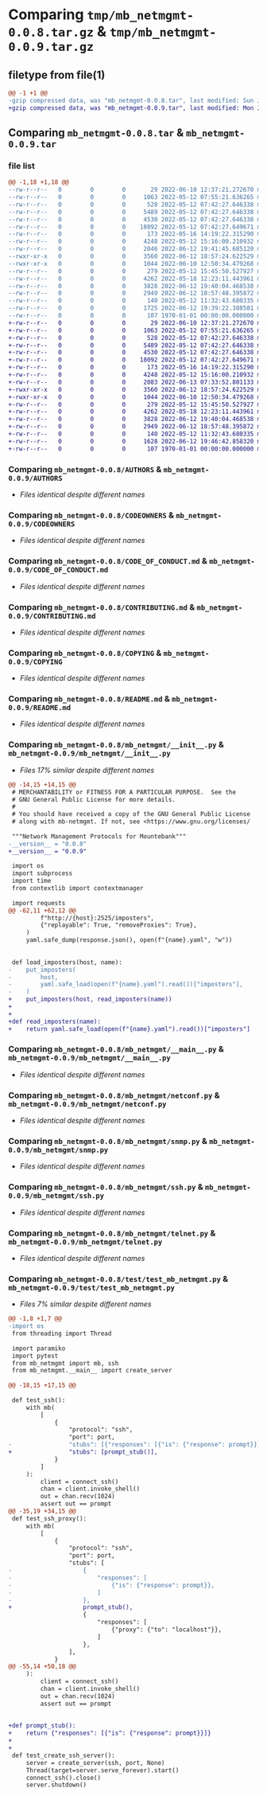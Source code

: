# Comparing `tmp/mb_netmgmt-0.0.8.tar.gz` & `tmp/mb_netmgmt-0.0.9.tar.gz`

## filetype from file(1)

```diff
@@ -1 +1 @@
-gzip compressed data, was "mb_netmgmt-0.0.8.tar", last modified: Sun Jun 12 19:42:19 2022, max compression
+gzip compressed data, was "mb_netmgmt-0.0.9.tar", last modified: Mon Jun 13 07:34:10 2022, max compression
```

## Comparing `mb_netmgmt-0.0.8.tar` & `mb_netmgmt-0.0.9.tar`

### file list

```diff
@@ -1,18 +1,18 @@
--rw-r--r--   0        0        0       29 2022-06-10 12:37:21.272670 mb_netmgmt-0.0.8/.gitignore
--rw-r--r--   0        0        0     1063 2022-05-12 07:55:21.636265 mb_netmgmt-0.0.8/AUTHORS
--rw-r--r--   0        0        0      528 2022-05-12 07:42:27.646338 mb_netmgmt-0.0.8/CODEOWNERS
--rw-r--r--   0        0        0     5489 2022-05-12 07:42:27.646338 mb_netmgmt-0.0.8/CODE_OF_CONDUCT.md
--rw-r--r--   0        0        0     4530 2022-05-12 07:42:27.646338 mb_netmgmt-0.0.8/CONTRIBUTING.md
--rw-r--r--   0        0        0    18092 2022-05-12 07:42:27.649671 mb_netmgmt-0.0.8/COPYING
--rw-r--r--   0        0        0      173 2022-05-16 14:19:22.315290 mb_netmgmt-0.0.8/Dockerfile
--rw-r--r--   0        0        0     4248 2022-05-12 15:16:00.210932 mb_netmgmt-0.0.8/README.md
--rw-r--r--   0        0        0     2046 2022-06-12 19:41:45.685120 mb_netmgmt-0.0.8/mb_netmgmt/__init__.py
--rwxr-xr-x   0        0        0     3560 2022-06-12 18:57:24.622529 mb_netmgmt-0.0.8/mb_netmgmt/__main__.py
--rwxr-xr-x   0        0        0     1044 2022-06-10 12:50:34.479268 mb_netmgmt-0.0.8/mb_netmgmt/netconf.py
--rw-r--r--   0        0        0      279 2022-05-12 15:45:50.527927 mb_netmgmt-0.0.8/mb_netmgmt/protocols.json
--rw-r--r--   0        0        0     4262 2022-05-18 12:23:11.443961 mb_netmgmt-0.0.8/mb_netmgmt/snmp.py
--rw-r--r--   0        0        0     3828 2022-06-12 19:40:04.468538 mb_netmgmt-0.0.8/mb_netmgmt/ssh.py
--rw-r--r--   0        0        0     2949 2022-06-12 18:57:48.395872 mb_netmgmt-0.0.8/mb_netmgmt/telnet.py
--rw-r--r--   0        0        0      140 2022-05-12 11:32:43.680335 mb_netmgmt-0.0.8/pyproject.toml
--rw-r--r--   0        0        0     1725 2022-06-12 19:39:22.388581 mb_netmgmt-0.0.8/test/test_mb_netmgmt.py
--rw-r--r--   0        0        0      107 1970-01-01 00:00:00.000000 mb_netmgmt-0.0.8/PKG-INFO
+-rw-r--r--   0        0        0       29 2022-06-10 12:37:21.272670 mb_netmgmt-0.0.9/.gitignore
+-rw-r--r--   0        0        0     1063 2022-05-12 07:55:21.636265 mb_netmgmt-0.0.9/AUTHORS
+-rw-r--r--   0        0        0      528 2022-05-12 07:42:27.646338 mb_netmgmt-0.0.9/CODEOWNERS
+-rw-r--r--   0        0        0     5489 2022-05-12 07:42:27.646338 mb_netmgmt-0.0.9/CODE_OF_CONDUCT.md
+-rw-r--r--   0        0        0     4530 2022-05-12 07:42:27.646338 mb_netmgmt-0.0.9/CONTRIBUTING.md
+-rw-r--r--   0        0        0    18092 2022-05-12 07:42:27.649671 mb_netmgmt-0.0.9/COPYING
+-rw-r--r--   0        0        0      173 2022-05-16 14:19:22.315290 mb_netmgmt-0.0.9/Dockerfile
+-rw-r--r--   0        0        0     4248 2022-05-12 15:16:00.210932 mb_netmgmt-0.0.9/README.md
+-rw-r--r--   0        0        0     2083 2022-06-13 07:33:52.801133 mb_netmgmt-0.0.9/mb_netmgmt/__init__.py
+-rwxr-xr-x   0        0        0     3560 2022-06-12 18:57:24.622529 mb_netmgmt-0.0.9/mb_netmgmt/__main__.py
+-rwxr-xr-x   0        0        0     1044 2022-06-10 12:50:34.479268 mb_netmgmt-0.0.9/mb_netmgmt/netconf.py
+-rw-r--r--   0        0        0      279 2022-05-12 15:45:50.527927 mb_netmgmt-0.0.9/mb_netmgmt/protocols.json
+-rw-r--r--   0        0        0     4262 2022-05-18 12:23:11.443961 mb_netmgmt-0.0.9/mb_netmgmt/snmp.py
+-rw-r--r--   0        0        0     3828 2022-06-12 19:40:04.468538 mb_netmgmt-0.0.9/mb_netmgmt/ssh.py
+-rw-r--r--   0        0        0     2949 2022-06-12 18:57:48.395872 mb_netmgmt-0.0.9/mb_netmgmt/telnet.py
+-rw-r--r--   0        0        0      140 2022-05-12 11:32:43.680335 mb_netmgmt-0.0.9/pyproject.toml
+-rw-r--r--   0        0        0     1628 2022-06-12 19:46:42.858320 mb_netmgmt-0.0.9/test/test_mb_netmgmt.py
+-rw-r--r--   0        0        0      107 1970-01-01 00:00:00.000000 mb_netmgmt-0.0.9/PKG-INFO
```

### Comparing `mb_netmgmt-0.0.8/AUTHORS` & `mb_netmgmt-0.0.9/AUTHORS`

 * *Files identical despite different names*

### Comparing `mb_netmgmt-0.0.8/CODEOWNERS` & `mb_netmgmt-0.0.9/CODEOWNERS`

 * *Files identical despite different names*

### Comparing `mb_netmgmt-0.0.8/CODE_OF_CONDUCT.md` & `mb_netmgmt-0.0.9/CODE_OF_CONDUCT.md`

 * *Files identical despite different names*

### Comparing `mb_netmgmt-0.0.8/CONTRIBUTING.md` & `mb_netmgmt-0.0.9/CONTRIBUTING.md`

 * *Files identical despite different names*

### Comparing `mb_netmgmt-0.0.8/COPYING` & `mb_netmgmt-0.0.9/COPYING`

 * *Files identical despite different names*

### Comparing `mb_netmgmt-0.0.8/README.md` & `mb_netmgmt-0.0.9/README.md`

 * *Files identical despite different names*

### Comparing `mb_netmgmt-0.0.8/mb_netmgmt/__init__.py` & `mb_netmgmt-0.0.9/mb_netmgmt/__init__.py`

 * *Files 17% similar despite different names*

```diff
@@ -14,15 +14,15 @@
 # MERCHANTABILITY or FITNESS FOR A PARTICULAR PURPOSE.  See the
 # GNU General Public License for more details.
 #
 # You should have received a copy of the GNU General Public License
 # along with mb-netmgmt. If not, see <https://www.gnu.org/licenses/
 
 """Network Management Protocols for Mountebank"""
-__version__ = "0.0.8"
+__version__ = "0.0.9"
 
 import os
 import subprocess
 import time
 from contextlib import contextmanager
 
 import requests
@@ -62,11 +62,12 @@
         f"http://{host}:2525/imposters",
         {"replayable": True, "removeProxies": True},
     )
     yaml.safe_dump(response.json(), open(f"{name}.yaml", "w"))
 
 
 def load_imposters(host, name):
-    put_imposters(
-        host,
-        yaml.safe_load(open(f"{name}.yaml").read())["imposters"],
-    )
+    put_imposters(host, read_imposters(name))
+
+
+def read_imposters(name):
+    return yaml.safe_load(open(f"{name}.yaml").read())["imposters"]
```

### Comparing `mb_netmgmt-0.0.8/mb_netmgmt/__main__.py` & `mb_netmgmt-0.0.9/mb_netmgmt/__main__.py`

 * *Files identical despite different names*

### Comparing `mb_netmgmt-0.0.8/mb_netmgmt/netconf.py` & `mb_netmgmt-0.0.9/mb_netmgmt/netconf.py`

 * *Files identical despite different names*

### Comparing `mb_netmgmt-0.0.8/mb_netmgmt/snmp.py` & `mb_netmgmt-0.0.9/mb_netmgmt/snmp.py`

 * *Files identical despite different names*

### Comparing `mb_netmgmt-0.0.8/mb_netmgmt/ssh.py` & `mb_netmgmt-0.0.9/mb_netmgmt/ssh.py`

 * *Files identical despite different names*

### Comparing `mb_netmgmt-0.0.8/mb_netmgmt/telnet.py` & `mb_netmgmt-0.0.9/mb_netmgmt/telnet.py`

 * *Files identical despite different names*

### Comparing `mb_netmgmt-0.0.8/test/test_mb_netmgmt.py` & `mb_netmgmt-0.0.9/test/test_mb_netmgmt.py`

 * *Files 7% similar despite different names*

```diff
@@ -1,8 +1,7 @@
-import os
 from threading import Thread
 
 import paramiko
 import pytest
 from mb_netmgmt import mb, ssh
 from mb_netmgmt.__main__ import create_server
 
@@ -18,15 +17,15 @@
 
 def test_ssh():
     with mb(
         [
             {
                 "protocol": "ssh",
                 "port": port,
-                "stubs": [{"responses": [{"is": {"response": prompt}}]}],
+                "stubs": [prompt_stub()],
             }
         ]
     ):
         client = connect_ssh()
         chan = client.invoke_shell()
         out = chan.recv(1024)
         assert out == prompt
@@ -35,19 +34,15 @@
 def test_ssh_proxy():
     with mb(
         [
             {
                 "protocol": "ssh",
                 "port": port,
                 "stubs": [
-                    {
-                        "responses": [
-                            {"is": {"response": prompt}},
-                        ]
-                    },
+                    prompt_stub(),
                     {
                         "responses": [
                             {"proxy": {"to": "localhost"}},
                         ]
                     },
                 ],
             }
@@ -55,14 +50,18 @@
     ):
         client = connect_ssh()
         chan = client.invoke_shell()
         out = chan.recv(1024)
         assert out == prompt
 
 
+def prompt_stub():
+    return {"responses": [{"is": {"response": prompt}}]}
+
+
 def test_create_ssh_server():
     server = create_server(ssh, port, None)
     Thread(target=server.serve_forever).start()
     connect_ssh().close()
     server.shutdown()
```


